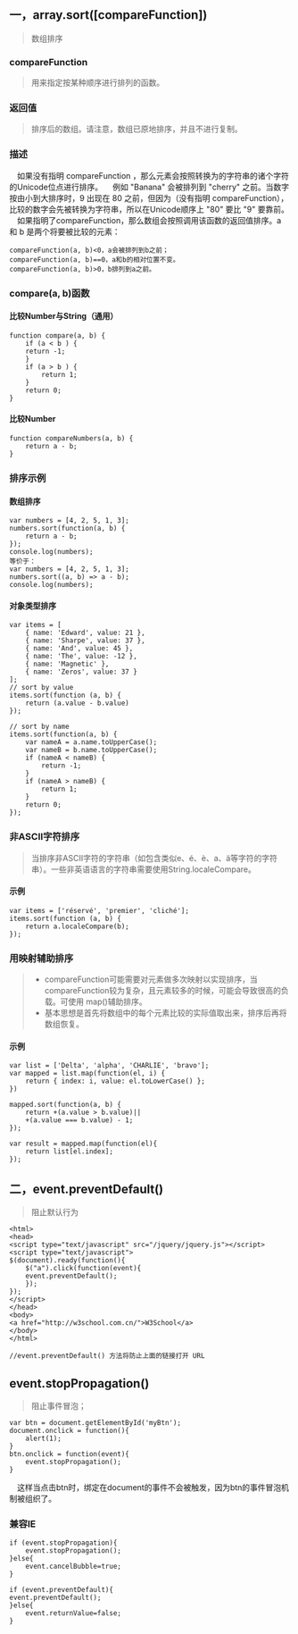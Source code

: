 ## 一，array.sort([compareFunction])
>数组排序
### compareFunction
>用来指定按某种顺序进行排列的函数。
### 返回值
>排序后的数组。请注意，数组已原地排序，并且不进行复制。
### 描述
&emsp;如果没有指明 compareFunction ，那么元素会按照转换为的字符串的诸个字符的Unicode位点进行排序。
&emsp;例如 "Banana" 会被排列到 "cherry" 之前。当数字按由小到大排序时，9 出现在 80 之前，但因为（没有指明 compareFunction），比较的数字会先被转换为字符串，所以在Unicode顺序上 "80" 要比 "9" 要靠前。
&emsp;如果指明了compareFunction，那么数组会按照调用该函数的返回值排序。a 和 b 是两个将要被比较的元素：

    compareFunction(a, b)<0，a会被排列到b之前；
    compareFunction(a, b)==0，a和b的相对位置不变。
    compareFunction(a, b)>0，b排列到a之前。

### compare(a, b)函数
#### 比较Number与String（通用）
    function compare(a, b) {
        if (a < b ) {   
        return -1;
        }
        if (a > b ) {
            return 1;
        }
        return 0;
    }

#### 比较Number

    function compareNumbers(a, b) {
        return a - b;
    }

### 排序示例
#### 数组排序

    var numbers = [4, 2, 5, 1, 3];
    numbers.sort(function(a, b) {
        return a - b;
    });
    console.log(numbers);
    等价于：
    var numbers = [4, 2, 5, 1, 3]; 
    numbers.sort((a, b) => a - b); 
    console.log(numbers);


#### 对象类型排序

    var items = [
        { name: 'Edward', value: 21 },
        { name: 'Sharpe', value: 37 },
        { name: 'And', value: 45 },
        { name: 'The', value: -12 },
        { name: 'Magnetic' },
        { name: 'Zeros', value: 37 }
    ];
    // sort by value
    items.sort(function (a, b) {
        return (a.value - b.value)
    });

    // sort by name
    items.sort(function(a, b) {
        var nameA = a.name.toUpperCase(); 
        var nameB = b.name.toUpperCase(); 
        if (nameA < nameB) {
            return -1;
        }
        if (nameA > nameB) {
            return 1;
        }
        return 0;
    });


### 非ASCII字符排序
>当排序非ASCII字符的字符串（如包含类似e、é、è、a、ä等字符的字符串）。一些非英语语言的字符串需要使用String.localeCompare。
#### 示例

    var items = ['réservé', 'premier', 'cliché'];
    items.sort(function (a, b) {
        return a.localeCompare(b);
    });


### 用映射辅助排序
>* compareFunction可能需要对元素做多次映射以实现排序，当 compareFunction较为复杂，且元素较多的时候，可能会导致很高的负载。可使用 map()辅助排序。
>* 基本思想是首先将数组中的每个元素比较的实际值取出来，排序后再将数组恢复。

#### 示例

    var list = ['Delta', 'alpha', 'CHARLIE', 'bravo'];
    var mapped = list.map(function(el, i) {
        return { index: i, value: el.toLowerCase() };
    })

    mapped.sort(function(a, b) {
        return +(a.value > b.value)|| 
        +(a.value === b.value) - 1;
    });

    var result = mapped.map(function(el){
        return list[el.index];
    });

## 二，event.preventDefault()
>阻止默认行为

    <html>
    <head>
    <script type="text/javascript" src="/jquery/jquery.js"></script>
    <script type="text/javascript">
    $(document).ready(function(){
        $("a").click(function(event){
        event.preventDefault();
        });
    });
    </script>
    </head>
    <body>
    <a href="http://w3school.com.cn/">W3School</a>
    </body>
    </html>

    //event.preventDefault() 方法将防止上面的链接打开 URL
    
## event.stopPropagation()
>阻止事件冒泡；

    var btn = document.getElementById('myBtn');
    document.onclick = function(){
        alert(1);
    }
    btn.onclick = function(event){
        event.stopPropagation();
    }

&emsp;这样当点击btn时，绑定在document的事件不会被触发，因为btn的事件冒泡机制被组织了。

### 兼容IE

    if (event.stopPropagation){  
        event.stopPropagation();  
    }else{  
        event.cancelBubble=true;  
    }  

    if (event.preventDefault){  
    event.preventDefault();  
    }else{  
        event.returnValue=false;  
    }  
